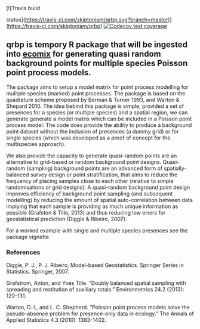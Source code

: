 <!-- badges: start --> [![Travis build
status](https://travis-ci.com/skiptoniam/qrbp.svg?branch=master)](https://travis-ci.com/skiptoniam/qrbp)
[![Codecov test
coverage](https://codecov.io/gh/skiptoniam/qrbp/branch/master/graph/badge.svg)](https://codecov.io/gh/skiptoniam/qrbp?branch=master)
<!-- badges: end -->

## qrbp is tempory R package that will be ingested into [ecomix](https://github.com/skiptoniam/ecomix) for generating quasi random background points for multiple species Poisson point process models.

The package aims to setup a model matrix for point process modelling for
mulitple species (marked) point processes. The package is based on the
quadrature scheme proposed by Berman & Turner 1993, and Warton & Shepard
2010. The idea bebind this package is simple, provided a set of
presences for a species (or multiple species) and a spatial region, we
can generate generate a model matrix which can be included in a Poisson
point process model. The code does provide the ability to produce a
background point dataset without the inclusion of presences (a dummy
grid) or for single species (which was developed as a proof of concept
for the multispecies approach).

We also provide the capacity to generate quasi-random points are an
alternative to grid-based or random background point designs.
Quasi-random (sampling) background points are an advanced form of
spatially-balanced survey design or point stratification, that aims to
reduce the frequency of placing samples close to each other (relative to
simple randomisations or grid designs). A quasi-random background point
design improves efficiency of background point sampling (and subsequent
modelling) by reducing the amount of spatial auto-correlation between
data implying that each sample is providing as much unique information
as possible (Grafston & Tille, 2013) and thus reducing low errors for
geostatistical prediction (Diggle & Ribeiro, 2007).

For a worked example with single and multiple species presences see the
package vignette.

### References

Diggle, P. J., P. J. Ribeiro, Model-based Geostatistics. Springer Series
in Statistics. Springer, 2007.

Grafstrom, Anton, and Yves Tille. “Doubly balanced spatial sampling with
spreading and restitution of auxiliary totals.” Environmetrics 24.2
(2013): 120-131.

Warton, D. I., and L. C. Shepherd. “Poisson point process models solve
the pseudo-absence problem for presence-only data in ecology.” The
Annals of Applied Statistics 4.3 (2010): 1383-1402.
